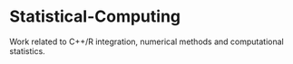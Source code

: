 # Statistical-Computing
Work related to C++/R integration, numerical methods and computational statistics.
